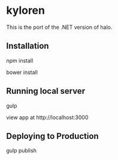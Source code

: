 # kyloren

This is the port of the .NET version of halo.


## Installation

npm install

bower install

## Running local server
gulp

view app at http://localhost:3000


## Deploying to Production
gulp publish

